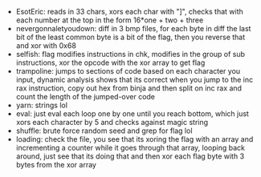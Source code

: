 - EsotEric: reads in 33 chars, xors each char with "]", checks that with each number at the top in the form 16*one + two + three
- nevergonnaletyoudown: diff in 3  bmp files, for each byte in diff the last bit of the least common byte is a bit of the flag, then you reverse that and xor with 0x68
- selfish: flag modifies instructions in chk, modifies in the group of sub instructions, xor the  opcode with the xor array to get flag
- trampoline: jumps to sections of code based on each character you input, dynamic analysis shows that its correct when you jump to the inc rax  instruction, copy out hex from binja and then split on inc rax and count the length of the jumped-over code
- yarn: strings lol
- eval: just eval each loop one by one until you reach bottom, which just xors each character by 5 and checks against magic string
- shuffle: brute force random seed and grep for flag lol
- loading: check the file, you see that its xoring the flag with an array and incrementing a counter while it goes through that array, looping back around, just see that its doing that and then xor each flag byte with 3 bytes from the xor array
